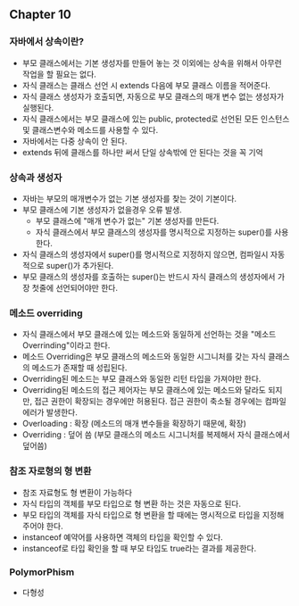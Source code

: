 ## Chapter 10

### 자바에서 상속이란?
- 부모 클래스에서는 기본 생성자를 만들어 놓는 것 이외에는 상속을 위해서 아무런 작업을 할 필요는 없다.
- 자식 클래스는 클래스 선언 시 extends 다음에 부모 클래스 이름을 적어준다.
- 자식 클래스 생성자가 호출되면, 자동으로 부모 클래스의 매개 변수 없는 생성자가 실행된다.
- 자식 클래스에서는 부모 클래스에 있는 public, protected로 선언된 모든 인스턴스 및 클래스변수와 메소드를 사용할 수 있다.
- 자바에서는 다중 상속이 안 된다.
- extends 뒤에 클래스를 하나만 써서 단일 상속밖에 안 된다는 것을 꼭 기억

### 상속과 생성자
- 자바는 부모의 매개변수가 없는 기본 생성자를 찾는 것이 기본이다.
- 부모 클래스에 기본 생성자가 없을경우 오류 발생.
    - 부모 클래스에 "매개 변수가 없는" 기본 생성자를 만든다.
    - 자식 클래스에서 부모 클래스의 생성자를 명시적으로 지정하는 super()를 사용한다.
- 자식 클래스의 생성자에서 super()를 명시적으로 지정하지 않으면, 컴파일시 자동적으로 super()가 추가된다.
- 부모 클래스의 생성자를 호출하는 super()는 반드시 자식 클래스의 생성자에서 가장 첫줄에 선언되어야만 한다.

### 메소드 overriding
- 자식 클래스에서 부모 클래스에 있는 메소드와 동일하게 선언하는 것을 "메소드 Overrinding"이라고 한다.
- 메소드 Overriding은 부모 클래스의 메소드와 동일한 시그니처를 갖는 자식 클래스의 메소드가 존재할 때 성립된다.
- Overriding된 메소드는 부모 클래스와 동일한 리턴 타입을 가져야만 한다.
- Overriding된 메소드의 접근 제어자는 부모 클래스에 있는 메소드와 달라도 되지만, 접근 권한이 확장되는 경우에만 허용된다. 접근 권한이 축소될 경우에는 컴파일 에러가 발생한다.
- Overloading : 확장 (메소드의 매개 변수들을 확장하기 때문에, 확장)
- Overriding : 덮어 씀 (부모 클래스의 메소드 시그니처를 복제해서 자식 클래스에서 덮어씀)

### 참조 자로형의 형 변환
- 참조 자료형도 형 변환이 가능하다
- 자식 타입의 객체를 부모 타입으로 형 변환 하는 것은 자동으로 된다.
- 부모 타입의 객체를 자식 타입으로 형 변환을 할 때에는 명시적으로 타입을 지정해 주어야 한다.
- instanceof 예약어를 사용하면 객체의 타입을 확인할 수 있다.
- instanceof로 타입 확인을 할 때 부모 타입도 true라는 결과를 제공한다.

### PolymorPhism
- 다형성